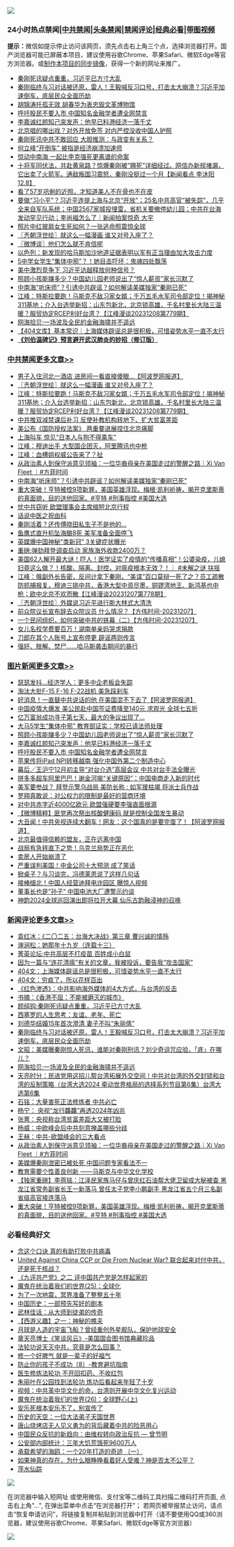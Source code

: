 ![](https://raw.githubusercontent.com/jsvpn/jsproxy/dev/64photo/fqnews-qr.jpg)

<div id="tt">
<h3>24小时热点禁闻|<a href="#%E4%B8%AD%E5%85%B1%E7%A6%81%E9%97%BB%E6%9B%B4%E5%A4%9A%E6%96%87%E7%AB%A0">中共禁闻</a>|<a href="#%E5%9B%BE%E7%89%87%E6%96%B0%E9%97%BB%E6%9B%B4%E5%A4%9A%E6%96%87%E7%AB%A0">头条禁闻</a>|<a href="#%E6%96%B0%E9%97%BB%E8%AF%84%E8%AE%BA%E6%9B%B4%E5%A4%9A%E6%96%87%E7%AB%A0">禁闻评论|<a href="#%E5%BF%85%E7%9C%8B%E7%BB%8F%E5%85%B8%E5%A5%BD%E6%96%87">经典必看</a>|<a href="https://fan1.xyz/3" target="_blank">带图视频</a></h3>
<div><b>提示：</b>微信如提示停止访问该网页，须先点击右上角三个点，选择浏览器打开。国产浏览器可能已屏蔽本项目，建议使用谷歌Chrome、苹果Safari、微软Edge等官方浏览器。或<a href="%E5%88%B6%E4%BD%9Cgit%E7%A6%81%E9%97%BB%E9%95%9C%E5%83%8F.md">制作本项目的同步镜像</a>，获得一个新的网址来推广。</div>
<ul>

<li><a href="/ssgc/20231208/1971467.md">秦刚死讯疑点重重，习近平已方寸大乱</a></li>
<li><a href="/comments/20231209/1971700.md">秦刚临终与习对话被还原，雷人！王毅喊反习口号，打击太大崩溃？习近平加速倒车，底层民众全面历劫</a></li>
<li><a href="/ccpdope/20231208/1971504.md">胡锦涛托孤无效 胡春华为表忠毁文革博物馆</a></li>
<li><a href="/topimagenews/20231209/1971554.md">呼吁股民不要入市 中国知名金融学者遭全网禁言</a></li>
<li><a href="/topimagenews/20231209/1971674.md">李嘉诚红颜知己突发声：他早已料港经济一落千丈</a></li>
<li><a href="/baitai/20231209/1971580.md">北京唱的哪出戏？对外开放免签 对内严控没收中国人护照</a></li>
<li><a href="/ccpdope/20231209/1971654.md">秦刚死讯中共不敢回应 大胆推测：与政变有关系？</a></li>
<li><a href="/comments/20231208/1971473.md">何立峰“开倒车” 被指是经济崩溃加速师</a></li>
<li><a href="/ccpdope/20231209/1971796.md">惊动中南海 一起比李克强死更离谱的命案</a></li>
<li><a href="/sohnews/20231209/1971727.md">十将军同伏法，共赴黄泉路？惊爆秦刚被“赐死”详细经过。网信办新规堵漏，它出卖了火箭军。通敌叛国习震怒，秦刚没挺过一个月【新闻看点 李沐阳12.8】</a></li>
<li><a href="/yule/20231209/1971687.md">看了57岁巩俐的近照，才知道美人不在骨也不在皮</a></li>
<li><a href="/sohnews/20231209/1971805.md">要做“习小平”？习近平连提上海与北京“开放”；25名中共高官“被失踪”，几乎全来自军队系统；中国2567家城投埋雷，省机关要撤停幼儿园；中共在台海发动罕见行动；李尚福怎么了｜新闻拍案惊奇 大宇</a></li>
<li><a href="/worldnews/20231209/1971677.md">照片中红披肩女生死如何？一张逃命照震惊全球</a></li>
<li><a href="/cbnews/20231209/1971819.md">〖兲朝浮世绘〗就这么一幅漫画 谁又对号入座了？</a></li>
<li><a href="/ssgc/20231209/1971692.md">〖微博谈〗他们怎么就不肯信呢</a></li>
<li><a href="/worldnews/20231209/1971623.md">以色列：新发现的哈马斯加沙地道证据表明以军有正当理由加大攻击力度</a></li>
<li><a href="/worldnews/20231208/1971509.md">5中学女学生“集体中邪”？！她目击吓坏：鬼魂四处飘荡</a></li>
<li><a href="/headline/20231209/1971590.md">美中激烈竞争下 习近平访越释放何种信号？</a></li>
<li><a href="/topimagenews/20231209/1971776.md">照顾小孩能赚多少？中国幼儿园老师说出了“惊人薪资”家长沉默了</a></li>
<li><a href="/cbnews/20231209/1971533.md">中南海“听床师”？引诱中共辟谣？如何解读美媒独家“秦刚已死”</a></li>
<li><a href="/cbnews/20231209/1971809.md">江峰：特斯拉要跑！马斯克不敌习家女婿；千万五毛水军司令部定位！揭神秘311基地；介入台选举新招：山东包新北，北京锁高雄，千名村里长大陆三温暖？服贸协定RCEP利好台湾？【江峰漫谈20231208第779期】</a></li>
<li><a href="/comments/20231209/1971649.md">网海拾贝:一场波及全民的金融海啸并不遥远</a></li>
<li><a href="/baitai/20231209/1971605.md">【404文库】基本常识｜上海媒体辟谣总是很积极，可惜姿势水平一直不太行</a></li>
<li><b><a href="/comments/20200207/1272816.md" target="_blank">《刘伯温碑记》预言避开武汉肺炎的妙招（修订版）</a></b></li>
</ul>
</div>

<div class="catlist">
<h3><a href="/cbnews/" target="_blank">中共禁闻</a><span><a href="/cbnews/" target="_blank" rel="nofollow">更多文章>></a></span></h3>
<ul>
<li><a href="/cbnews/20231209/1971874.md" target="_blank">男子入住河北一酒店 进房间一看直接傻眼&#8230;【阿波罗网报道】</a></li>
<li><a href="/cbnews/20231209/1971819.md" target="_blank">〖兲朝浮世绘〗就这么一幅漫画 谁又对号入座了？</a></li>
<li><a href="/cbnews/20231209/1971809.md" target="_blank">江峰：特斯拉要跑！马斯克不敌习家女婿；千万五毛水军司令部定位！揭神秘311基地；介入台选举新招：山东包新北，北京锁高雄，千名村里长大陆三温暖？服贸协定RCEP利好台湾？【江峰漫谈20231208第779期】</a></li>
<li><a href="/cbnews/20231209/1971777.md" target="_blank">中共推双减禁课后补习 反使补教机构转地下、扩大贫富差距</a></li>
<li><a href="/cbnews/20231209/1971704.md" target="_blank">美公布《国防授权法案》 两重要进展捏住北京痛脚</a></li>
<li><a href="/cbnews/20231209/1971703.md" target="_blank">上海叫车 惊见“日本人与狗不得乘车”</a></li>
<li><a href="/cbnews/20231209/1971673.md" target="_blank">江峰：穆迪出手 大型国企团灭，阿里腾讯也中枪</a></li>
<li><a href="/cbnews/20231209/1971647.md" target="_blank">江峰：血槽姐权威公告来了？扯</a></li>
<li><a href="/comments/20231209/1971565.md" target="_blank">从政治素人到保守派意见领袖：一位华裔母亲在美国走过的警醒之路｜Xi Van Fleet ｜#方菲时间</a></li>
<li><a href="/cbnews/20231209/1971533.md" target="_blank">中南海“听床师”？引诱中共辟谣？如何解读美媒独家“秦刚已死”</a></li>
<li><a href="/comments/20231208/1971501.md" target="_blank">重大突破！亨特被控9项新罪，美国英雄浮现。梅根·凯利祈祷，揭开克里斯蒂的真面貌，目的送他回家。#亨特 #刑事指控 #美国大选</a></li>
<li><a href="/cbnews/20231208/1971489.md" target="_blank">忧中共窃听 欧盟理事会主席缩短北京行程</a></li>
<li><a href="/cbnews/20231208/1971389.md" target="_blank">话说中医之祝由科</a></li>
<li><a href="/cbnews/20231208/1971361.md" target="_blank">秦刚活着？还传傅晓田私生子不是他的…</a></li>
<li><a href="/cbnews/20231208/1971360.md" target="_blank">鱼鹰式直升机坠海酿8死 美军准备全面停飞</a></li>
<li><a href="/cbnews/20231208/1971359.md" target="_blank">英媒爆中国神秘“类新冠” 3关键症状曝光</a></li>
<li><a href="/cbnews/20231208/1971281.md" target="_blank">重磅:弹劾拜登调查启动 家族海外收款2400万？</a></li>
<li><a href="/comments/20231208/1971277.md" target="_blank">美国62人解开最大谜！吓人！医学证实了疫情的“传播真相”！公婆染疫，儿媳妇竟这么做？！核酸、隔离、封控，对瘟疫根本无效？！｜ #未解之谜 扶摇</a></li>
<li><a href="/cbnews/20231208/1971243.md" target="_blank">江峰：俄副外长告密，反间计拿下秦刚，“美谍”百口莫辩一死了之？员工疏散防抓捕报复，穆迪三挑中共，香港大型中资尽墨，铜锣湾地王、新鸿基也中枪；欧中北京不欢而散【江峰漫谈20231207第778期】</a></li>
<li><a href="/cbnews/20231208/1971232.md" target="_blank">〖兲朝浮世绘〗外媒说习近平进行斯大林式大清洗</a></li>
<li><a href="/comments/20231208/1971225.md" target="_blank">前众院议长宣布辞去众院议员 什么情况？【方伟时间-20231207】</a></li>
<li><a href="/comments/20231208/1971216.md" target="_blank">一个民间组织，如何突破中共的铁幕（二）【方伟时间-20231207】</a></li>
<li><a href="/cbnews/20231208/1971191.md" target="_blank">女儿名校学费要百万！湖南单亲妈哭求捐款</a></li>
<li><a href="/cbnews/20231208/1971151.md" target="_blank">刀郎在其个人账号上宣布停更 辟谣两则传言</a></li>
<li><a href="/cbnews/20231208/1971141.md" target="_blank">强奸、肢解、焚尸……哈马斯袭击期间的暴行</a></li>

</ul>
</div>
<div class="catlist">
<h3><a href="/topimagenews/" target="_blank">图片新闻</a><span><a href="/topimagenews/" target="_blank" rel="nofollow">更多文章>></a></span></h3>
<ul>
<li><a href="/topimagenews/20231209/1971918.md" target="_blank">瑟瑟发抖…经济学人：更多中企老板会失踪</a></li>
<li><a href="/topimagenews/20231209/1971893.md" target="_blank">淘汰大批F-15 F-16 F-22战机 美急踩刹车</a></li>
<li><a href="/topimagenews/20231209/1971890.md" target="_blank">好消息！一直替中共说话的他 在美国混不下去了【阿波罗网报道】</a></li>
<li><a href="/topimagenews/20231209/1971884.md" target="_blank">中国疫情大爆发 美公民赴中国签证费降至140元 求观光 全球七五折</a></li>
<li><a href="/topimagenews/20231209/1971883.md" target="_blank">亿万富翁成功寻子第七天，最大的争议出现了…</a></li>
<li><a href="/topimagenews/20231209/1971862.md" target="_blank">大马5学生“集体中邪” 教育部证实：学校已请法师处理</a></li>
<li><a href="/topimagenews/20231209/1971776.md" target="_blank">照顾小孩能赚多少？中国幼儿园老师说出了“惊人薪资”家长沉默了</a></li>
<li><a href="/topimagenews/20231209/1971674.md" target="_blank">李嘉诚红颜知己突发声：他早已料港经济一落千丈</a></li>
<li><a href="/topimagenews/20231209/1971554.md" target="_blank">呼吁股民不要入市 中国知名金融学者遭全网禁言</a></li>
<li><a href="/topimagenews/20231209/1971532.md" target="_blank">苹果传将iPad NPI转移越南 强化中国外第二个制造中心</a></li>
<li><a href="/topimagenews/20231208/1971437.md" target="_blank">幕后／王沪宁12月初主导“对台介选”高层会议 中共对台手法全曝光</a></li>
<li><a href="/topimagenews/20231208/1971399.md" target="_blank">拼多多超车阿里巴巴！谢金河揭“关键原因”：中国电商走入新的时代</a></li>
<li><a href="/topimagenews/20231208/1971358.md" target="_blank">美军要参战？ 拜登示警乌战局 美防长称 : 如军援枯竭 将派士兵作战</a></li>
<li><a href="/topimagenews/20231208/1971245.md" target="_blank">罗翔真敢说：对公权力的限制是最好的营商环境</a></li>
<li><a href="/topimagenews/20231208/1971228.md" target="_blank">对中共赤字近4000亿欧元 欧盟强硬要李强直面根源</a></li>
<li><a href="/topimagenews/20231208/1971227.md" target="_blank">【微博精粹】匪党再次祭出核酸健康码 就是控制全国发生暴动</a></li>
<li><a href="/topimagenews/20231208/1971149.md" target="_blank">大丑闻！中共央视连续大翻车！网友：这个国真的是要完蛋了！【阿波罗网报道】</a></li>
<li><a href="/topimagenews/20231208/1971102.md" target="_blank">北京最值得信赖的盟友，正在远离中国</a></li>
<li><a href="/topimagenews/20231208/1971101.md" target="_blank">战局有急转直下之势！乌克兰局势正在恶化</a></li>
<li><a href="/topimagenews/20231208/1971100.md" target="_blank">卖房人开始崩溃了</a></li>
<li><a href="/topimagenews/20231208/1971099.md" target="_blank">严重误判美国！中金公司十大预测 成了笑话</a></li>
<li><a href="/topimagenews/20231208/1971088.md" target="_blank">掀桌子？与习谈完，冯德莱恩说了这样几句话</a></li>
<li><a href="/topimagenews/20231208/1971087.md" target="_blank">接棒缅北！中国人经营迪拜电诈园区 曝惊人视频</a></li>
<li><a href="/topimagenews/20231208/1971086.md" target="_blank">董事长也是”孙子“ 中国电池大厂遭警示约谈</a></li>
<li><a href="/comments/20231208/1971034.md" target="_blank">神韵2024全球巡回演出即将拉开大幕 仙乐古韵融浸神的召唤</a></li>

</ul>
</div>
<div class="catlist">
<h3><a href="/comments/" target="_blank">新闻评论</a><span><a href="/comments/" target="_blank" rel="nofollow">更多文章>></a></span></h3>
<ul>
<li><a href="/comments/20231209/1971891.md" target="_blank">袁红冰：《二〇二五：台海大决战》第三章 曹兴诚的情殇</a></li>
<li><a href="/comments/20231209/1971879.md" target="_blank">渖涧松：她那年十九岁（连载十三）</a></li>
<li><a href="/comments/20231209/1971790.md" target="_blank">菁英论坛:中共高层不打疫苗 百姓成小白鼠</a></li>
<li><a href="/comments/20231209/1971781.md" target="_blank">因为一篇与“连花清瘟”有关的文章，我被投诉，要告我“攻击国家”</a></li>
<li><a href="/comments/20231209/1971780.md" target="_blank">404文：上海媒体辟谣总是很积极，可惜姿势水平一直不太行</a></li>
<li><a href="/comments/20231209/1971779.md" target="_blank">404文：穷疯了，所以花样百出</a></li>
<li><a href="/comments/20231209/1971765.md" target="_blank">《红色渗透》：中共影响海外媒体的4大方式，与台湾的反击</a></li>
<li><a href="/comments/20231209/1971764.md" target="_blank">书摘：《香港不屈：不能被磨灭的城市》</a></li>
<li><a href="/comments/20231209/1971740.md" target="_blank">颜纯钩:秦刚死讯疑点重重，习近平已方寸大乱</a></li>
<li><a href="/comments/20231209/1971739.md" target="_blank">西塞罗的人生思考：友谊、老年、死亡</a></li>
<li><a href="/comments/20231209/1971726.md" target="_blank">刘德华结婚15年首次澄清 妻子不叫“朱丽倩”</a></li>
<li><a href="/comments/20231209/1971700.md" target="_blank">秦刚临终与习对话被还原，雷人！王毅喊反习口号，打击太大崩溃？习近平加速倒车，底层民众全面历劫</a></li>
<li><a href="/comments/20231209/1971657.md" target="_blank">文昭：美媒曝秦刚惊人死讯，谁能对秦刚刑讯？刘少奇诅咒应验，「底」在哪儿？</a></li>
<li><a href="/comments/20231209/1971649.md" target="_blank">网海拾贝:一场波及全民的金融海啸并不遥远</a></li>
<li><a href="/comments/20231209/1971648.md" target="_blank">天亮时分：民进党用这招儿帮台湾拓展外交空间！中共对台湾的外交封锁和台湾的反制策略（台湾大选2024 牵动世界格局的选择系列节目第6集）台湾大选第6集</a></li>
<li><a href="/comments/20231209/1971639.md" target="_blank">石铭：大量害死正法修炼者 中共必亡</a></li>
<li><a href="/comments/20231209/1971638.md" target="_blank">杨宁： 央视“龙行龘龘”再透2024年凶兆</a></li>
<li><a href="/comments/20231209/1971637.md" target="_blank">张菁：央视称台湾贫富差距大又被打脸</a></li>
<li><a href="/comments/20231209/1971636.md" target="_blank">杨威：中欧峰会后中共刻意掩盖哪些分歧</a></li>
<li><a href="/comments/20231209/1971635.md" target="_blank">王赫：中共-欧盟峰会的三大看点</a></li>
<li><a href="/comments/20231209/1971565.md" target="_blank">从政治素人到保守派意见领袖：一位华裔母亲在美国走过的警醒之路｜Xi Van Fleet ｜#方菲时间</a></li>
<li><a href="/comments/20231209/1971549.md" target="_blank">美媒爆秦刚泄密已被处死 中国问题专家看法不一</a></li>
<li><a href="/comments/20231209/1971545.md" target="_blank">教育需要个性善良创新 ——马斯克与中华文化学校</a></li>
<li><a href="/comments/20231209/1971538.md" target="_blank">【独家重磅】李燕铭：江泽民家族马仔与曾庆红石油帮大佬卫留成大秘被查 黑龙江省常务副省长王一新落马 曾任太子党李小鹏副手 黑龙江省五个月三名副省级高官接连落马</a></li>
<li><a href="/comments/20231208/1971501.md" target="_blank">重大突破！亨特被控9项新罪，美国英雄浮现。梅根·凯利祈祷，揭开克里斯蒂的真面貌，目的送他回家。#亨特 #刑事指控 #美国大选</a></li>

</ul>
</div>

<div class="catlist">
<h3>必看经典好文</h3>
<ul>
<li><a href="/comments/20200707/1357090.md" target="_blank">念这个口诀 真的有助打败中共病毒</a></li>
<li><a href="/comments/20200820/1451960.md" target="_blank">United Against China CCP or Die From Nuclear War? 联合起来对付中共，还是死于核战？</a></li>
<li><a href="/bookonline/20131116/201055.md" target="_blank">《九评共产党》之二 评中国共产党是怎样起家的</a></li>
<li><a href="/comments/20181017/1014654.md" target="_blank">魔鬼在统治着我们的世界(25)：全球化</a></li>
<li><a href="/cbnews/20200309/948043.md" target="_blank">为了一次地震，冥界准备了整整五十年</a></li>
<li><a href="/comments/20220910/1782931.md" target="_blank">中国历史：一部预先写好的剧本</a></li>
<li><a href="/topimagenews/20130216/104433.md" target="_blank">武林佳话：从大师到徒弟的传奇</a></li>
<li><a href="/comments/20210210/1484775.md" target="_blank">【西游义趣】之一：神秘的樵夫</a></li>
<li><a href="/comments/20200712/1359456.md" target="_blank">月球是人造的宇宙飞船？曾经重创外星舰队，保护地球安全</a></li>
<li><a href="/comments/20220925/1789151.md" target="_blank">章天亮博士《笑谈风云》-美国国会图书馆典藏珍品</a></li>
<li><a href="/comments/20210308/1500552.md" target="_blank">法轮功说天灭中共，究竟是怎么回事？</a></li>
<li><a href="/funmedia/20200713/1359909.md" target="_blank">修一个好脾气 就是一辈子的好福气</a></li>
<li><a href="/comments/20230923/1937654.md" target="_blank">防止你的孩子不成功（8）-教育避坑指南</a></li>
<li><a href="/cbnews/20211114/1652055.md" target="_blank">医生修炼法轮功 不开回扣药、不收红包</a></li>
<li><a href="/comments/20210720/1488271.md" target="_blank">朱丽叶在公园找到法轮功 炼功后看起来年轻了十岁</a></li>
<li><a href="/comments/20220119/1681422.md" target="_blank">视频：中共革中华文化的命，台湾则开展中华文化复兴运动</a></li>
<li><a href="/comments/20181210/1044798.md" target="_blank">魔鬼在统治着我们的世界(26)：全球野心(上)</a></li>
<li><a href="/topimagenews/20180608/954788.md" target="_blank">安乐死根本安乐不了，别宣传了</a></li>
<li><a href="/tculture/20121025/73067.md" target="_blank">历史的天空：一位大法弟子天国世界</a></li>
<li><a href="/cbnews/20220615/1745823.md" target="_blank">唐山烧烤店无人见义勇为的背后藏着中共的险恶用心</a></li>
<li><a href="/comments/20220713/1757701.md" target="_blank">中国民众反抗的新趋向：由维权转向政治反抗 — 曾节明</a></li>
<li><a href="/comments/20200515/220430.md" target="_blank">公安部内部统计：三年大饥荒饿死9600万人</a></li>
<li><a href="/comments/20231130/1967587.md" target="_blank">承载希望的海鸥：一个20年打造的奇迹 （一）</a></li>
<li><a href="/comments/20200623/1346844.md" target="_blank">如果神真的存在，为什么眼睁睁看着好人受难？神是否太不公平？</a></li>
<li><a href="/cbnews/20210809/1603030.md" target="_blank">萍水仙踪</a></li>

</ul>
</div>

![](https://raw.githubusercontent.com/jsvpn/jsproxy/dev/64photo/fqnews-qr.jpg)

在浏览器中输入短网址 或使用微信、支付宝等二维码工具扫描二维码打开页面, 点击右上角"...", 在弹出菜单中点击“在浏览器打开”； 若网页被举报禁止访问，请点击“恢复申请访问”，将链接复制并粘贴到浏览器中打开（请不要使用QQ或360浏览器，建议使用谷歌Chrome、苹果Safari、微软Edge等官方浏览器）

![](https://raw.githubusercontent.com/jsvpn/jsproxy/dev/64photo/wx.jpg)
